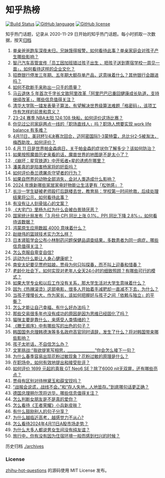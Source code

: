 # 知乎热榜
[![Build Status](https://github.com/ToWeLong/zhihu-hot-questions/workflows/CI/badge.svg)](https://github.com/ToWeLong/zhihu-hot-questions/actions)
[![GitHub language](https://img.shields.io/badge/language-golang-orange.svg)](https://golang.org/)
[![GitHub license](https://img.shields.io/github/license/ToWeLong/zhihu-hot-questions)](https://github.com/ToWeLong/zhihu-hot-questions/blob/main/LICENSE)

知乎热门话题，记录从 2020-11-29 日开始的知乎热门话题。每小时抓取一次数据，按天[归档](./archives)

<!-- BEGIN -->

1. [单亲爸爸跑车深夜未归，兄妹饿得报警，如何看待此事？单亲家庭会对孩子产生哪些影响？](https://www.zhihu.com/question/652467398)
1. [智己汽车高管宣传「员工因加班错过孩子出生 、把孩子送到寄宿学校一周见一面」，如何看待这样的企业文化？](https://www.zhihu.com/question/652408670)
1. [招商银行停发三年期、五年期大额存单产品，这意味着什么？其他银行会跟进吗？](https://www.zhihu.com/question/652563340)
1. [如何不砍断手来称出一只手的质量？](https://www.zhihu.com/question/651718719)
1. [马云退休 5 年首次千字长文致阿里改革「阿里巴巴已重回健康成长轨道，支持继续改革」，哪些信息值得关注？](https://www.zhihu.com/question/652460300)
1. [清华大学陈一镭发表量子算法，有望解决世界级算法难题「格密码」，该项工作有怎样的前景和意义？](https://www.zhihu.com/question/652567682)
1. [23-24 赛季 NBA太阳 124:108 快船，如何评价这场比赛？](https://www.zhihu.com/question/652568756)
1. [你见过公司家庭两点一线的「职场直线人」吗？职场人想要实现 work life balance 有多难？](https://www.zhihu.com/question/652232388)
1. [4月11日，美冠杯1/4决赛次回合，迈阿密国际1-3蒙特雷，总比分2-5被淘汰，梅西助攻，如何评价？](https://www.zhihu.com/question/652581053)
1. [4 月 11 日是世界帕金森病日，关于帕金森的症状你了解多少？该如何防治？](https://www.zhihu.com/question/652458403)
1. [如果按照魔兽历史来看的话，魔兽世界的地图是不是太小了？](https://www.zhihu.com/question/266153402)
1. [《崩坏：星穹铁道》中开拓者•星的诱惑在哪里？](https://www.zhihu.com/question/650314303)
1. [潘美真的是陷害杨家将的奸臣吗？](https://www.zhihu.com/question/646603602)
1. [如何评价泰兰德屠杀守望者的行为？](https://www.zhihu.com/question/579495516)
1. [如果自然界的动物全部消失，会对人类造成什么影响？](https://www.zhihu.com/question/650083349)
1. [2024 年焕新哪些家居家电好物能让生活更有「松弛感」？](https://www.zhihu.com/question/648187573)
1. [长沙一学生疑被老师殴打后跳楼去世，教育局：学校第一时间抢救，后续处理结果将公示，如何看待此事？](https://www.zhihu.com/question/652363478)
1. [有没有让人刻骨铭心的文案？](https://www.zhihu.com/question/652532762)
1. [《大宅门》里杨九红为什么会被白景琦厌恶？](https://www.zhihu.com/question/568238937)
1. [国家统计局发布「3 月份 CPI 同比上涨 0.1%，PPI 同比下降 2.8%」，如何看待该数据？](https://www.zhihu.com/question/652566779)
1. [鸿蒙原生应用数超 4000 意味着什么？](https://www.zhihu.com/question/652328022)
1. [赵继伟的篮球技术实力怎么样？](https://www.zhihu.com/question/622973600)
1. [日本肾脏学会公布小林制药问题保健品调查结果，多数患者为同一病症，哪些信息值得关注？](https://www.zhihu.com/question/652491132)
1. [怎么克服自卑变自信?](https://www.zhihu.com/question/651853079)
1. [运动为什么能让人身心健康呢？](https://www.zhihu.com/question/652561650)
1. [南安太妃要见贾府姑娘，贾母为何只叫探春，而不叫上迎春和惜春？](https://www.zhihu.com/question/646387140)
1. [老龄化社会下，如何实现对老年人全天24小时的细致照顾？有哪些可行的模式？](https://www.zhihu.com/question/652467910)
1. [如果大学专业和以后工作没有关系，那大学生活对大学生意味着什么？](https://www.zhihu.com/question/652008130)
1. [因为《热辣滚烫》这部电影，很多人开始着手减肥却一直减不下去，为什么？](https://www.zhihu.com/question/652521018)
1. [当孩子慢慢长大，作为家长，该如何把握好与孩子之间「依赖与独立」的平衡？](https://www.zhihu.com/question/651506371)
1. [怎么才能让自己幸福，有什么好办法吗？](https://www.zhihu.com/question/652561570)
1. [那些交易很多年也没有成功的原因是因为思维已经固化了吗？](https://www.zhihu.com/question/652508134)
1. [猫咪主要是靠什么，来感受人类情绪的？](https://www.zhihu.com/question/652390606)
1. [《滕王阁序》中有哪些写的出色的句子？](https://www.zhihu.com/question/652566548)
1. [韩国国务总理韩德洙等多名政府高官同时请辞，发生了什么？将对韩国带来哪些影响？](https://www.zhihu.com/question/652568102)
1. [孩子太听话，不自信怎么办？](https://www.zhihu.com/question/652420199)
1. [文笔挑战∶“我欲提笔写相思，______________”你会怎么接下一句？](https://www.zhihu.com/question/652457286)
1. [为什么春季容易出现花粉过敏现象？花粉过敏的原理是什么？](https://www.zhihu.com/question/647022182)
1. [在职场中，如何有效地提出和接受批评？](https://www.zhihu.com/question/652503812)
1. [如何评价 1699 元起的真我 GT Neo6 SE？除了6000 nit无双屏，还有哪些亮点？](https://www.zhihu.com/question/652571790)
1. [贾母有区别对待林黛玉和薛宝钗吗？](https://www.zhihu.com/question/652420651)
1. [“战报会说谎，战线不会。”和“存人失地，人地皆存。”到底哪句话更正确？](https://www.zhihu.com/question/652222084)
1. [德国总理朔尔茨将访华，哪些信息值得关注？](https://www.zhihu.com/question/651761366)
1. [怎么判断女朋友是不是真的爱你？](https://www.zhihu.com/question/317224718)
1. [怎么看待《王者荣耀》小兵新皮肤？](https://www.zhihu.com/question/652521510)
1. [有什么鼓励别人的句子分享？](https://www.zhihu.com/question/652476032)
1. [为什么越临近高考，越感觉力不从心?](https://www.zhihu.com/question/652568023)
1. [怎么看待2024年4月11日A股市场走势？](https://www.zhihu.com/question/652565052)
1. [为什么大多人都说男女生间没有纯友谊？](https://www.zhihu.com/question/647824135)
1. [旅行中，你有没有因为住宿环境一般而感到扫兴的时候？](https://www.zhihu.com/question/649629596)

<!-- END -->

历史归档 [./archives](./archives)


### License
[zhihu-hot-questions](https://github.com/towelong/zhihu-hot-questions) 的源码使用 MIT License 发布。